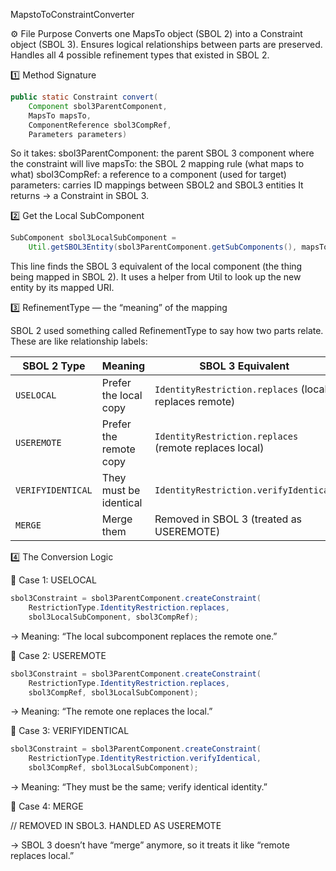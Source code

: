 MapstoToConstraintConverter

⚙️ File Purpose
    Converts one MapsTo object (SBOL 2) into a Constraint object (SBOL 3).
    Ensures logical relationships between parts are preserved.
    Handles all 4 possible refinement types that existed in SBOL 2.


1️⃣ Method Signature

```java
public static Constraint convert(
    Component sbol3ParentComponent,
    MapsTo mapsTo,
    ComponentReference sbol3CompRef,
    Parameters parameters)
```
So it takes:
    sbol3ParentComponent: the parent SBOL 3 component where the constraint will live
    mapsTo: the SBOL 2 mapping rule (what maps to what)
    sbol3CompRef: a reference to a component (used for target)
    parameters: carries ID mappings between SBOL2 and SBOL3 entities
It returns → a Constraint in SBOL 3.


2️⃣ Get the Local SubComponent
```java
SubComponent sbol3LocalSubComponent =
    Util.getSBOL3Entity(sbol3ParentComponent.getSubComponents(), mapsTo.getLocal(), parameters);
```

This line finds the SBOL 3 equivalent of the local component (the thing being mapped in SBOL 2).
It uses a helper from Util to look up the new entity by its mapped URI.


3️⃣ RefinementType — the “meaning” of the mapping

SBOL 2 used something called RefinementType to say how two parts relate.
These are like relationship labels:

| SBOL 2 Type       | Meaning                | SBOL 3 Equivalent                                      |
| ----------------- | ---------------------- | ------------------------------------------------------ |
| `USELOCAL`        | Prefer the local copy  | `IdentityRestriction.replaces` (local replaces remote) |
| `USEREMOTE`       | Prefer the remote copy | `IdentityRestriction.replaces` (remote replaces local) |
| `VERIFYIDENTICAL` | They must be identical | `IdentityRestriction.verifyIdentical`                  |
| `MERGE`           | Merge them             | Removed in SBOL 3 (treated as USEREMOTE)               |



4️⃣ The Conversion Logic

🔹 Case 1: USELOCAL
```java
sbol3Constraint = sbol3ParentComponent.createConstraint(
    RestrictionType.IdentityRestriction.replaces,
    sbol3LocalSubComponent, sbol3CompRef);
```
→ Meaning: “The local subcomponent replaces the remote one.”


🔹 Case 2: USEREMOTE
```java
sbol3Constraint = sbol3ParentComponent.createConstraint(
    RestrictionType.IdentityRestriction.replaces,
    sbol3CompRef, sbol3LocalSubComponent);
```
→ Meaning: “The remote one replaces the local.”


🔹 Case 3: VERIFYIDENTICAL
```java
sbol3Constraint = sbol3ParentComponent.createConstraint(
    RestrictionType.IdentityRestriction.verifyIdentical,
    sbol3CompRef, sbol3LocalSubComponent);
```
→ Meaning: “They must be the same; verify identical identity.”


🔹 Case 4: MERGE

// REMOVED IN SBOL3. HANDLED AS USEREMOTE

→ SBOL 3 doesn’t have “merge” anymore, so it treats it like “remote replaces local.”